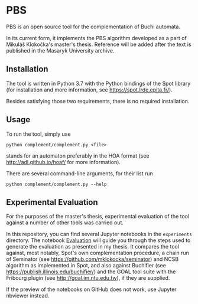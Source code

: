 # PBS

PBS is an open source tool for the complementation of Buchi automata.

In its current form, it implements the PBS algorithm developed as a part of Mikuláš Klokočka's master's thesis.
Reference will be added after the text is published in the Masaryk University archive.

## Installation

The tool is written in Python 3.7 with the Python bindings of the Spot library (for installation and more information,
see https://spot.lrde.epita.fr/).

Besides satisfying those two requirements, there is no required installation.

## Usage

To run the tool, simply use

```
python complement/complement.py <file>
```

<file> stands for an automaton preferably in the HOA format (see http://adl.github.io/hoaf/ for more information).

There are several command-line arguments, for their list run

```
python complement/complement.py --help
```

## Experimental Evaluation

For the purposes of the master's thesis, experimental evaluation of the tool against a number of other tools was
carried out.

In this repository, you can find several Jupyter notebooks in the `experiments` directory. The notebook
[Evaluation](experiments/Evaluation.ipynb) will guide you through the steps used to generate the evaluation as presented
in my thesis. It compares the tool against, most notably, Spot's own complementation procedure, a chain run of Seminator
(see https://github.com/mklokocka/seminator) and NCSB algorithm as implemented in Spot, and also against Buchifier
(see https://publish.illinois.edu/buchifier/) and the GOAL tool suite with the Fribourg plugin
(see http://goal.im.ntu.edu.tw), if they are supplied.

If the preview of the notebooks on GitHub does not work, use Jupyter nbviewer instead.
